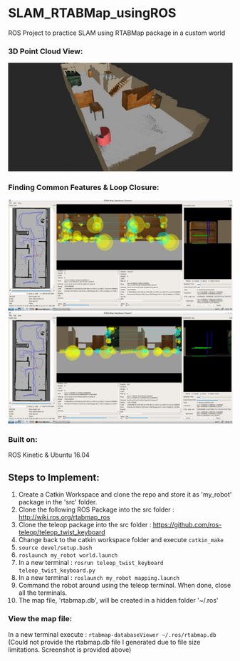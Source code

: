 # SLAM_RTABMap_usingROS
ROS Project to practice SLAM using RTABMap package in a custom world

### 3D Point Cloud View:
![Point Cloud](https://github.com/dhruvtya/SLAM_RTABMap_usingROS/blob/main/Point%20Cloud.jpg)

### Finding Common Features & Loop Closure:
<img src="https://github.com/dhruvtya/SLAM_RTABMap_usingROS/blob/main/Screenshot%203.JPG">

<img src="https://github.com/dhruvtya/SLAM_RTABMap_usingROS/blob/main/Screenshot%206.JPG">

### Built on:
ROS Kinetic & Ubuntu 16.04

## Steps to Implement:
1. Create a Catkin Workspace and clone the repo and store it as 'my_robot' package in the 'src' folder.
2. Clone the following ROS Package into the src folder : http://wiki.ros.org/rtabmap_ros
3. Clone the teleop package into the src folder : https://github.com/ros-teleop/teleop_twist_keyboard
4. Change back to the catkin workspace folder and execute ```catkin_make```
5. ```source devel/setup.bash```
6. ```roslaunch my_robot world.launch```
7. In a new terminal : ```rosrun teleop_twist_keyboard teleop_twist_keyboard.py```
8. In a new terminal : ```roslaunch my_robot mapping.launch```
9. Command the robot around using the teleop terminal. When done, close all the terminals.
10. The map file, 'rtabmap.db', will be created in a hidden folder '~/.ros'

### View the map file: 
In a new terminal execute : ```rtabmap-databaseViewer ~/.ros/rtabmap.db```
(Could not provide the rtabmap.db file I generated due to file size limitations. Screenshot is provided above)

